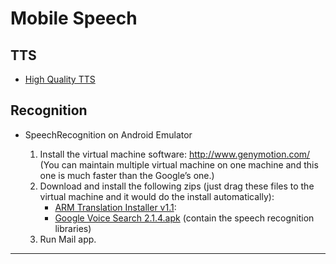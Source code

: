 Mobile Speech 
==============

## TTS
- [High Quality TTS](https://www.vocalware.com/index/demo)

## Recognition


- SpeechRecognition on Android Emulator

	1. Install the virtual machine software: http://www.genymotion.com/   (You can maintain multiple virtual machine on one machine and this one is much faster than the Google’s one.)
	2. Download and install the following zips (just drag these files to the virtual machine and it would do the install automatically): 
		- [ARM Translation Installer v1.1](http://goo.gl/JBQmPa): 
		- [Google Voice Search 2.1.4.apk](https://docs.google.com/file/d/0B5rZBNIQG5NWZHV0dWdGVmkzRG8/edit?pli=1 ) (contain the speech recognition libraries)  
	3. Run Mail app.

- - -


